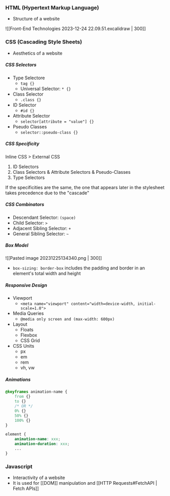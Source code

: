 ### HTML (Hypertext Markup Language)
- Structure of a website

![[Front-End Technologies 2023-12-24 22.09.51.excalidraw | 300]]

### CSS (Cascading Style Sheets)
 - Aesthetics of a website

##### CSS Selectors
- Type Selectore
	- `tag {}`
	- Universal Selector: `* {}`
- Class Selector
	- `.class {}`
- ID Selector
	- `#id {}`
- Attribute Selector
	- `selector[attribute = "value"] {}`
- Pseudo Classes
	- `selector::pseudo-class {}`

##### CSS Specificity
Inline CSS > External CSS

1. ID Selectors
2. Class Selectors & Attribute Selectors & Pseudo-Classes
3. Type Selectors 

If the specificities are the same, the one that appears later in the stylesheet takes precedence due to the "cascade"

##### CSS Combinators
- Descendant Selector: `(space)`
- Child Selector: `>`
- Adjacent Sibling Selector: `+`
- General Sibling Selector: `~`

##### Box Model
![[Pasted image 20231225134340.png | 300]]
- `box-sizing: border-box` includes the padding and border in an element's total width and height

##### Responsive Design
- Viewport
	- `<meta name="viewport" content="width=device-width, initial-scale=1.0">`
- Media Queries
	- `@media only screen and (max-width: 600px)`
- Layout
	- Floats
	- Flexbox
	- CSS Grid
- CSS Units
	- px
	- em
	- rem
	- vh, vw

##### Animations
```css
@keyframes animation-name {
	from {}
	to {}
	/* OR */
	0% {}
	50% {}
	100% {}
}

element {
	animation-name: xxx;
	animation-duration: xxx;
	...
}
```

### Javascript
- Interactivity of a website
- It is used for [[DOM]] manipulation and [[HTTP Requests#FetchAPI | Fetch APIs]]